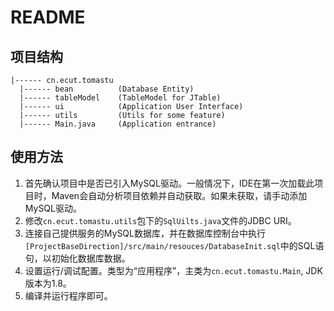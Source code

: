 # README
## 项目结构
```
|------ cn.ecut.tomastu
  |------ bean          (Database Entity)
  |------ tableModel    (TableModel for JTable)
  |------ ui            (Application User Interface)
  |------ utils         (Utils for some feature)
  |------ Main.java     (Application entrance)
```

## 使用方法
1. 首先确认项目中是否已引入MySQL驱动。一般情况下，IDE在第一次加载此项目时，Maven会自动分析项目依赖并自动获取。如果未获取，请手动添加MySQL驱动。
2. 修改`cn.ecut.tomastu.utils`包下的`SqlUilts.java`文件的JDBC URI。
3. 连接自己提供服务的MySQL数据库，并在数据库控制台中执行`[ProjectBaseDirection]/src/main/resouces/DatabaseInit.sql`中的SQL语句，以初始化数据库数据。
4. 设置运行/调试配置。类型为“应用程序”，主类为`cn.ecut.tomastu.Main`, JDK版本为1.8。
5. 编译并运行程序即可。
